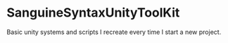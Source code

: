 # SanguineSyntaxUnityToolKit
Basic unity systems and scripts I recreate every time I start a new project.
